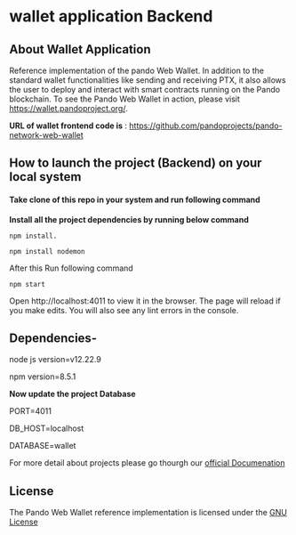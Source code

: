 
# wallet application Backend

## About Wallet Application

Reference implementation of the pando Web Wallet. In addition to the standard wallet functionalities like sending and receiving PTX, it also allows the user to deploy and interact with smart contracts running on the Pando blockchain. To see the Pando Web Wallet in action, please visit https://wallet.pandoproject.org/.


**URL of wallet frontend code is** : https://github.com/pandoprojects/pando-network-web-wallet

## How to launch the project (Backend) on your local system

#### Take clone of this repo in your system and run following command

**Install all the project dependencies by running below command**

```
npm install.

```

```
npm install nodemon
```

After this Run following command

```
npm start
```
Open http://localhost:4011 to view it in the browser.
The page will reload if you make edits.
You will also see any lint errors in the console.


## Dependencies-

node js version=v12.22.9

npm version=8.5.1

**Now update the  project Database**

PORT=4011


DB_HOST=localhost


DATABASE=wallet


For more detail about projects please go thourgh our [official Documenation](https://docs.pandoproject.org/) 

## License

The Pando Web Wallet reference implementation is licensed under the [GNU License](https://github.com/pandoprojects/pando-wallet-node-backend/blob/main/LICENSE)

